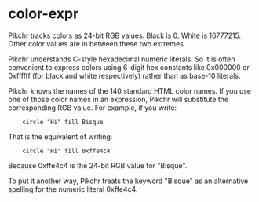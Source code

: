 # color-expr

Pikchr tracks colors as 24-bit RGB values.  Black is 0.  White is
16777215.  Other color values are in between these two extremes.

Pikchr understands C-style hexadecimal numeric literals.  So it is
often convenient to express colors using 6-digit hex constants
like 0x000000 or 0xffffff (for black and white respectively) rather
than as base-10 literals.

Pikchr knows the names of the 140 standard HTML color names.  If you
use one of those color names in an expression, Pikchr will substitute
the corresponding RGB value.  For example, if you write:

~~~~~
    circle "Hi" fill Bisque
~~~~~

That is the equivalent of writing:

~~~~~
    circle "Hi" fill 0xffe4c4
~~~~~

Because 0xffe4c4 is the 24-bit RGB value for "Bisque".

To put it another way, Pikchr treats the keyword "Bisque" as an
alternative spelling for the numeric literal 0xffe4c4.
